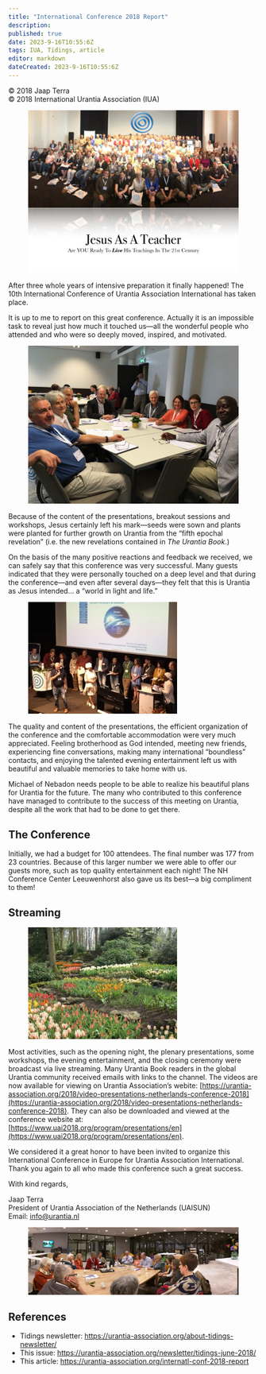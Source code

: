```yaml
---
title: "International Conference 2018 Report"
description: 
published: true
date: 2023-9-16T10:55:6Z
tags: IUA, Tidings, article
editor: markdown
dateCreated: 2023-9-16T10:55:6Z
---
```


<p class="v-card v-sheet theme--light gray lighten-3 px-2">© 2018 Jaap Terra<br>© 2018 International Urantia Association (IUA)</p>

<figure id="Figure_1" class="image urantiapedia">
<img src="../../../image/article/IUA_Tidings/2018-IC-Group-1-e1527813593282.jpg">
</figure>

After three whole years of intensive preparation it finally happened! The 10th International Conference of Urantia Association International has taken place.

It is up to me to report on this great conference. Actually it is an impossible task to reveal just how much it touched us—all the wonderful people who attended and who were so deeply moved, inspired, and motivated.

<figure id="Figure_2" class="image urantiapedia">
<img src="../../../image/article/IUA_Tidings/2018-IC-Workshop-3-e1528074524266.jpg">
</figure>

Because of the content of the presentations, breakout sessions and workshops, Jesus certainly left his mark—seeds were sown and plants were planted for further growth on Urantia from the “fifth epochal revelation” (i.e. the new revelations contained in _The Urantia Book._)

On the basis of the many positive reactions and feedback we received, we can safely say that this conference was very successful. Many guests indicated that they were personally touched on a deep level and that during the conference—and even after several days—they felt that this is Urantia as Jesus intended… a “world in light and life.”

<figure id="Figure_3" class="image urantiapedia image-style-align-left">
<img src="../../../image/article/IUA_Tidings/2018-IC-Stage-300x225.jpg">
</figure>

The quality and content of the presentations, the efficient organization of the conference and the comfortable accommodation were very much appreciated. Feeling brotherhood as God intended, meeting new friends, experiencing fine conversations, making many international “boundless” contacts, and enjoying the talented evening entertainment left us with beautiful and valuable memories to take home with us.

Michael of Nebadon needs people to be able to realize his beautiful plans for Urantia for the future. The many who contributed to this conference have managed to contribute to the success of this meeting on Urantia, despite all the work that had to be done to get there.
<br style="clear:both;"/>

## The Conference

Initially, we had a budget for 100 attendees. The final number was 177 from 23 countries. Because of this larger number we were able to offer our guests more, such as top quality entertainment each night! The NH Conference Center Leeuwenhorst also gave us its best—a big compliment to them!

## Streaming

<figure id="Figure_4" class="image urantiapedia image-style-align-right">
<img src="../../../image/article/IUA_Tidings/FB_IMG_1523860968841-300x225.jpg">
</figure>

Most activities, such as the opening night, the plenary presentations, some workshops, the evening entertainment, and the closing ceremony were broadcast via live streaming. Many Urantia Book readers in the global Urantia community received emails with links to the channel. The videos are now available for viewing on Urantia Association’s webite: [https://urantia-association.org/2018/video-presentations-netherlands-conference-2018](https://urantia-association.org/2018/video-presentations-netherlands-conference-2018). They can also be downloaded and viewed at the conference website at: [https://www.uai2018.org/program/presentations/en](https://www.uai2018.org/program/presentations/en).

We considered it a great honor to have been invited to organize this International Conference in Europe for Urantia Association International. Thank you again to all who made this conference such a great success.

With kind regards,

Jaap Terra  
President of Urantia Association of the Netherlands (UAISUN)  
Email: [info@urantia.nl](mailto:info@urantia.nl)
<br style="clear:both;"/>

<figure id="Figure_5" class="image urantiapedia">
<img src="../../../image/article/IUA_Tidings/2018-IC-Workshop-2-706x226.jpg">
</figure>

## References

- Tidings newsletter: https://urantia-association.org/about-tidings-newsletter/
- This issue: https://urantia-association.org/newsletter/tidings-june-2018/
- This article: https://urantia-association.org/internatl-conf-2018-report